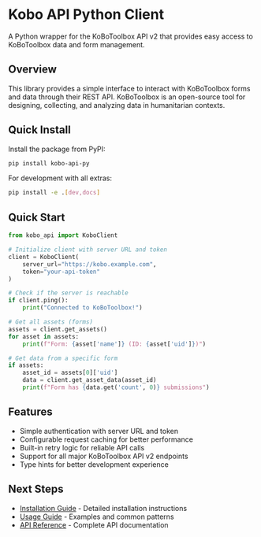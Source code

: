 # Kobo API Python Client

A Python wrapper for the KoBoToolbox API v2 that provides easy access to KoBoToolbox data and form management.

## Overview

This library provides a simple interface to interact with KoBoToolbox forms and data through their REST API. KoBoToolbox is an open-source tool for designing, collecting, and analyzing data in humanitarian contexts.

## Quick Install

Install the package from PyPI:

```bash
pip install kobo-api-py
```

For development with all extras:

```bash
pip install -e .[dev,docs]
```

## Quick Start

```python
from kobo_api import KoboClient

# Initialize client with server URL and token
client = KoboClient(
    server_url="https://kobo.example.com",
    token="your-api-token"
)

# Check if the server is reachable
if client.ping():
    print("Connected to KoBoToolbox!")

# Get all assets (forms)
assets = client.get_assets()
for asset in assets:
    print(f"Form: {asset['name']} (ID: {asset['uid']})")

# Get data from a specific form
if assets:
    asset_id = assets[0]['uid']
    data = client.get_asset_data(asset_id)
    print(f"Form has {data.get('count', 0)} submissions")
```

## Features

- Simple authentication with server URL and token
- Configurable request caching for better performance
- Built-in retry logic for reliable API calls
- Support for all major KoBoToolbox API v2 endpoints
- Type hints for better development experience

## Next Steps

- [Installation Guide](installation.md) - Detailed installation instructions
- [Usage Guide](usage.md) - Examples and common patterns
- [API Reference](api.md) - Complete API documentation